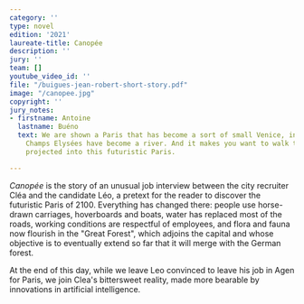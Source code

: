 ```yaml
---
category: ''
type: novel
edition: '2021'
laureate-title: Canopée
description: ''
jury: ''
team: []
youtube_video_id: ''
file: "/buigues-jean-robert-short-story.pdf"
image: "/canopee.jpg"
copyright: ''
jury_notes:
- firstname: Antoine
  lastname: Buéno
  text: We are shown a Paris that has become a sort of small Venice, in which the
    Champs Elysées have become a river. And it makes you want to walk there, to be
    projected into this futuristic Paris.

---
```

_Canopée_ is the story of an unusual job interview between the city recruiter Cléa and the candidate Léo, a pretext for the reader to discover the futuristic Paris of 2100. Everything has changed there: people use horse-drawn carriages, hoverboards and boats, water has replaced most of the roads, working conditions are respectful of employees, and flora and fauna now flourish in the "Great Forest", which adjoins the capital and whose objective is to eventually extend so far that it will merge with the German forest. 

At the end of this day, while we leave Leo convinced to leave his job in Agen for Paris, we join Clea's bittersweet reality, made more bearable by innovations in artificial intelligence.